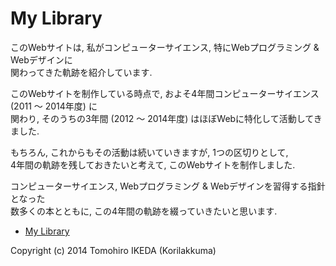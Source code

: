 My Library
=========
  
このWebサイトは, 私がコンピューターサイエンス, 特にWebプログラミング & Webデザインに  
関わってきた軌跡を紹介しています.  
  
このWebサイトを制作している時点で, およそ4年間コンピューターサイエンス (2011 〜 2014年度) に  
関わり, そのうちの3年間 (2012 〜 2014年度) はほぼWebに特化して活動してきました.  
  
もちろん, これからもその活動は続いていきますが, 1つの区切りとして,  
4年間の軌跡を残しておきたいと考えて, このWebサイトを制作しました.  
  
コンピューターサイエンス, Webプログラミング & Webデザインを習得する指針となった  
数多くの本とともに, この4年間の軌跡を綴っていきたいと思います.  
  
* [My Library](https://korilakkuma.github.io/MyLibrary/)
  
Copyright (c) 2014 Tomohiro IKEDA (Korilakkuma)
